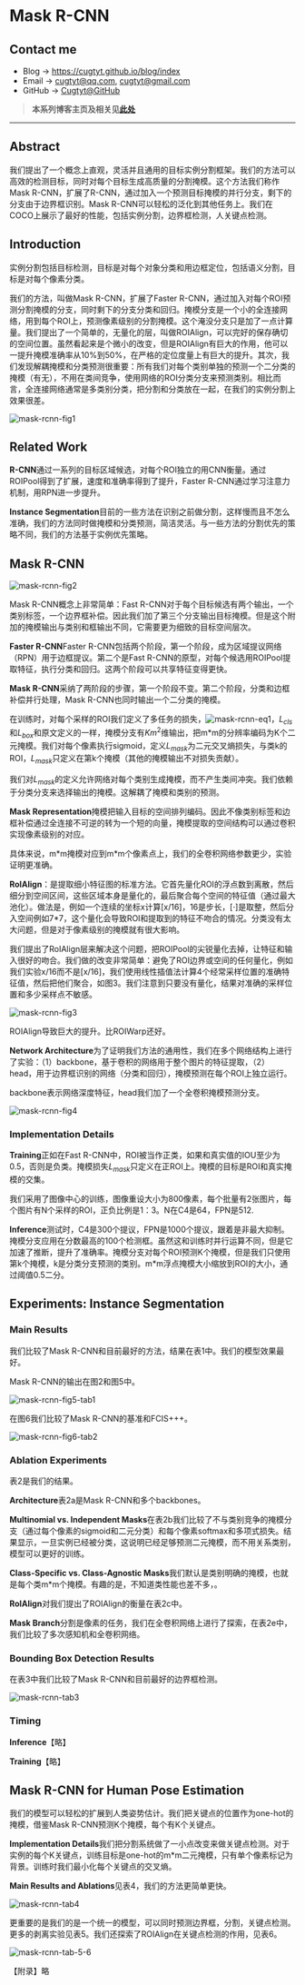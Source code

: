 # Mask R-CNN

## Contact me

* Blog -> <https://cugtyt.github.io/blog/index>
* Email -> <cugtyt@qq.com>, <cugtyt@gmail.com>
* GitHub -> [Cugtyt@GitHub](https://github.com/Cugtyt)

> **本系列博客主页及相关见**[**此处**](https://cugtyt.github.io/blog/papers/index)

---

<head>
    <script src="https://cdn.mathjax.org/mathjax/latest/MathJax.js?config=TeX-AMS-MML_HTMLorMML" type="text/javascript"></script>
    <script type="text/x-mathjax-config">
        MathJax.Hub.Config({
            tex2jax: {
            skipTags: ['script', 'noscript', 'style', 'textarea', 'pre'],
            inlineMath: [['$','$']]
            }
        });
    </script>
</head>

## Abstract

我们提出了一个概念上直观，灵活并且通用的目标实例分割框架。我们的方法可以高效的检测目标，同时对每个目标生成高质量的分割掩模。这个方法我们称作Mask R-CNN，扩展了R-CNN，通过加入一个预测目标掩模的并行分支，剩下的分支由于边界框识别。Mask R-CNN可以轻松的泛化到其他任务上。我们在COCO上展示了最好的性能，包括实例分割，边界框检测，人关键点检测。

## Introduction

实例分割包括目标检测，目标是对每个对象分类和用边框定位，包括语义分割，目标是对每个像素分类。

我们的方法，叫做Mask R-CNN，扩展了Faster R-CNN，通过加入对每个ROI预测分割掩模的分支，同时剩下的分支分类和回归。掩模分支是一个小的全连接网络，用到每个ROI上，预测像素级别的分割掩模。这个淹没分支只是加了一点计算量。我们提出了一个简单的，无量化的层，叫做ROIAlign，可以完好的保存确切的空间位置。虽然看起来是个微小的改变，但是ROIAlign有巨大的作用，他可以一提升掩模准确率从10%到50%，在严格的定位度量上有巨大的提升。其次，我们发现解耦掩模和分类预测很重要：所有我们对每个类别单独的预测一个二分类的掩模（有无），不用在类间竞争，使用网络的ROI分类分支来预测类别。相比而言，全连接网络通常是多类别分类，把分割和分类放在一起，在我们的实例分割上效果很差。

![mask-rcnn-fig1](R/mask-rcnn-fig1.png)

## Related Work

**R-CNN**通过一系列的目标区域候选，对每个ROI独立的用CNN衡量。通过ROIPool得到了扩展，速度和准确率得到了提升，Faster R-CNN通过学习注意力机制，用RPN进一步提升。

**Instance Segmentation**目前的一些方法在识别之前做分割，这样慢而且不怎么准确，我们的方法同时做掩模和分类预测，简洁灵活。与一些方法的分割优先的策略不同，我们的方法基于实例优先策略。

## Mask R-CNN

![mask-rcnn-fig2](R/mask-rcnn-fig2.png)

Mask R-CNN概念上非常简单：Fast R-CNN对于每个目标候选有两个输出，一个类别标签，一个边界框补偿。因此我们加了第三个分支输出目标掩模。但是这个附加的掩模输出与类别和框输出不同，它需要更为细致的目标空间层次。

**Faster R-CNN**Faster R-CNN包括两个阶段，第一个阶段，成为区域提议网络（RPN）用于边框提议。第二个是Fast R-CNN的原型，对每个候选用ROIPool提取特征，执行分类和回归。这两个阶段可以共享特征变得更快。

**Mask R-CNN**采纳了两阶段的步骤，第一个阶段不变。第二个阶段，分类和边框补偿并行处理，Mask R-CNN也同时输出一个二分类的掩模。

在训练时，对每个采样的ROI我们定义了多任务的损失，![mask-rcnn-eq1](R/mask-rcnn-eq1.png)，$L_{cls}$和$L_{box}$和原文定义的一样，掩模分支有$Km^2$维输出，把m\*m的分辨率编码为K个二元掩模。我们对每个像素执行sigmoid，定义$L_{mask}$为二元交叉熵损失，与类k的ROI，$L_{mask}$只定义在第k个掩模（其他的掩模输出不对损失贡献）。

我们对$L_{mask}$的定义允许网络对每个类别生成掩模，而不产生类间冲突。我们依赖于分类分支来选择输出的掩模。这解耦了掩模和类别的预测。

**Mask Representation**掩模把输入目标的空间排列编码。因此不像类别标签和边框补偿通过全连接不可逆的转为一个短的向量，掩模提取的空间结构可以通过卷积实现像素级别的对应。

具体来说，m\*m掩模对应到m\*m个像素点上，我们的全卷积网络参数更少，实验证明更准确。

**RoIAlign**：是提取细小特征图的标准方法。它首先量化ROI的浮点数到离散，然后细分到空间区间，这些区域本身是量化的，最后聚合每个空间的特征值（通过最大池化）。做法是，例如一个连续的坐标x计算[x/16]，16是步长，[$\cdot$]是取整，然后分入空间例如7\*7，这个量化会导致ROI和提取到的特征不吻合的情况。分类没有太大问题，但是对于像素级别的掩模就有很大影响。

我们提出了RoIAlign层来解决这个问题，把ROIPool的尖锐量化去掉，让特征和输入很好的吻合。我们做的改变非常简单：避免了ROI边界或空间的任何量化，例如我们实验x/16而不是[x/16]，我们使用线性插值法计算4个经常采样位置的准确特征值，然后把他们聚合，如图3。我们注意到只要没有量化，结果对准确的采样位置和多少采样点不敏感。

![mask-rcnn-fig3](R/mask-rcnn-fig3.png)

ROIAlign导致巨大的提升。比ROIWarp还好。

**Network Architecture**为了证明我们方法的通用性，我们在多个网络结构上进行了实验：（1）backbone，基于卷积的网络用于整个图片的特征提取，（2）head，用于边界框识别的网络（分类和回归），掩模预测在每个ROI上独立运行。

backbone表示网络深度特征，head我们加了一个全卷积掩模预测分支。

![mask-rcnn-fig4](R/mask-rcnn-fig4.png)

### Implementation Details

**Training**正如在Fast R-CNN中，ROI被当作正类，如果和真实值的IOU至少为0.5，否则是负类。掩模损失$L_{mask}$只定义在正ROI上。掩模的目标是ROI和真实掩模的交集。

我们采用了图像中心的训练，图像重设大小为800像素，每个批量有2张图片，每个图片有N个采样的ROI，正负比例是1：3。N在C4是64，FPN是512.

**Inference**测试时，C4是300个提议，FPN是1000个提议，跟着是非最大抑制。掩模分支应用在分数最高的100个检测框。虽然这和训练时并行运算不同，但是它加速了推断，提升了准确率。掩模分支对每个ROI预测K个掩模，但是我们只使用第k个掩模，k是分类分支预测的类别。m\*m浮点掩模大小缩放到ROI的大小，通过阈值0.5二分。

## Experiments: Instance Segmentation

### Main Results

我们比较了Mask R-CNN和目前最好的方法，结果在表1中。我们的模型效果最好。

Mask R-CNN的输出在图2和图5中。

![mask-rcnn-fig5-tab1](R/mask-rcnn-fig5-tab1.png)

在图6我们比较了Mask R-CNN的基准和FCIS+++。

![mask-rcnn-fig6-tab2](R/mask-rcnn-fig6-tab2.png)

### Ablation Experiments

表2是我们的结果。

**Architecture**表2a是Mask R-CNN和多个backbones。

**Multinomial vs. Independent Masks**在表2b我们比较了不与类别竞争的掩模分支（通过每个像素的sigmoid和二元分类）和每个像素softmax和多项式损失。结果显示，一旦实例已经被分类，这说明已经足够预测二元掩模，而不用关系类别，模型可以更好的训练。

**Class-Specific vs. Class-Agnostic Masks**我们默认是类别明确的掩模，也就是每个类m\*m个掩模。有趣的是，不知道类性能也差不多，。

**RoIAlign**对我们提出了ROIAlign的衡量在表2c中。

**Mask Branch**分割是像素的任务，我们在全卷积网络上进行了探索，在表2e中，我们比较了多次感知机和全卷积网络。

### Bounding Box Detection Results

在表3中我们比较了Mask R-CNN和目前最好的边界框检测。

![mask-rcnn-tab3](R/mask-rcnn-tab3.png)

### Timing

**Inference**【略】

**Training**【略】

## Mask R-CNN for Human Pose Estimation

我们的模型可以轻松的扩展到人类姿势估计。我们把关键点的位置作为one-hot的掩模，借鉴Mask R-CNN预测K个掩模，每个有K个关键点。

**Implementation Details**我们把分割系统做了一小点改变来做关键点检测。对于实例的每个K关键点，训练目标是one-hot的m\*m二元掩模，只有单个像素标记为背景。训练时我们最小化每个关键点的交叉熵。

**Main Results and Ablations**见表4，我们的方法更简单更快。

![mask-rcnn-tab4](R/mask-rcnn-tab4.png)

更重要的是我们的是一个统一的模型，可以同时预测边界框，分割，关键点检测。更多的剥离实验见表5。我们还探索了ROIAlign在关键点检测的作用，见表6。

![mask-rcnn-tab-5-6](R/mask-rcnn-tab-5-6.png)

【附录】略